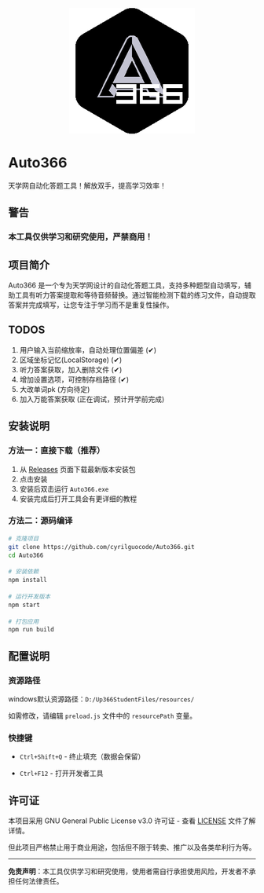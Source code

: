 
<div align=center><img src="icon_black.png"></div>

# Auto366

天学网自动化答题工具！解放双手，提高学习效率！

## 警告

### 本工具仅供学习和研究使用，**严禁商用**！

## 项目简介

Auto366 是一个专为天学网设计的自动化答题工具，支持多种题型自动填写，辅助工具有听力答案提取和等待音频替换。通过智能检测下载的练习文件，自动提取答案并完成填写，让您专注于学习而不是重复性操作。

## TODOS

1. 用户输入当前缩放率，自动处理位置偏差 (✔)
2. 区域坐标记忆(LocalStorage) (✔)
3. 听力答案获取，加入删除文件 (✔)
4. 增加设置选项，可控制存档路径 (✔)
5. 大改单词pk (方向待定)
6. 加入万能答案获取 (正在调试，预计开学前完成)

## 安装说明

### 方法一：直接下载（推荐）

1. 从 [Releases](https://github.com/cyrilguocode/Auto366/releases) 页面下载最新版本安装包
2. 点击安装
3. 安装后双击运行 `Auto366.exe`
4. 安装完成后打开工具会有更详细的教程

### 方法二：源码编译

```bash
# 克隆项目
git clone https://github.com/cyrilguocode/Auto366.git
cd Auto366

# 安装依赖
npm install

# 运行开发版本
npm start

# 打包应用
npm run build
```

## 配置说明

### 资源路径

windows默认资源路径：`D:/Up366StudentFiles/resources/`

如需修改，请编辑 `preload.js` 文件中的 `resourcePath` 变量。

### 快捷键

- `Ctrl+Shift+Q` - 终止填充（数据会保留）

- `Ctrl+F12` - 打开开发者工具

## 许可证

本项目采用 GNU General Public License v3.0 许可证 - 查看 [LICENSE](LICENSE) 文件了解详情。

但此项目严格禁止用于商业用途，包括但不限于转卖、推广以及各类牟利行为等。

---

**免责声明**：本工具仅供学习和研究使用，使用者需自行承担使用风险，开发者不承担任何法律责任。
